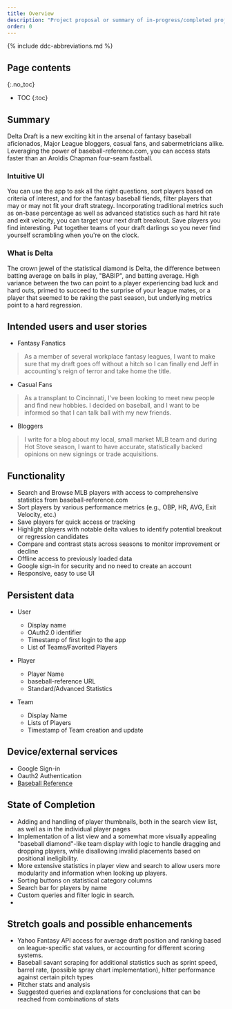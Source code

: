 ```yaml
---
title: Overview
description: "Project proposal or summary of in-progress/completed project."
order: 0
---
```


{% include ddc-abbreviations.md %}

## Page contents

{:.no_toc}

- TOC
{:toc}

## Summary

Delta Draft is a new exciting kit in the arsenal of fantasy baseball aficionados, Major League
bloggers, casual fans, and sabermetricians alike. Leveraging the power of baseball-reference.com, you can
access stats faster than an Aroldis Chapman four-seam fastball.

### Intuitive UI

You can use the app to ask all the right questions, sort players based on criteria of interest, and
for the fantasy baseball fiends, filter players that may or may not fit your draft strategy.
Incorporating
traditional metrics such as on-base percentage as well as advanced statistics such as hard hit rate
and exit velocity,
you can target your next draft breakout. Save players you find interesting. Put together teams of
your draft darlings so
you never find yourself scrambling when you're on the clock.

### What is Delta

The crown jewel of the statistical diamond is Delta, the difference between batting average on balls
in play,
"BABIP", and batting average. High variance between the two can point to a player experiencing bad
luck
and hard outs, primed to succeed to the surprise of your league mates, or a player that seemed to be
raking the past season, but underlying metrics point to a hard regression.

## Intended users and user stories

* Fantasy Fanatics

> As a member of several workplace fantasy leagues, I want to make sure that my draft goes off without
> a hitch so I can finally end Jeff in accounting's reign of terror and take home the title.

* Casual Fans

> As a transplant to Cincinnati, I've been looking to meet new people and find new hobbies. I decided
> on baseball, and I want to be informed so that I can talk ball with my new friends.

* Bloggers

> I write for a blog about my local, small market MLB team and during Hot Stove season, I want to
> have accurate, statistically backed opinions on new signings or trade acquisitions.

## Functionality

* Search and Browse MLB players with access to comprehensive statistics from baseball-reference.com
* Sort players by various performance metrics (e.g., OBP, HR, AVG, Exit Velocity, etc.)
* Save players for quick access or tracking
* Highlight players with notable delta values to identify potential breakout or regression candidates
* Compare and contrast stats across seasons to monitor improvement or decline
* Offline access to previously loaded data
* Google sign-in for security and no need to create an account
* Responsive, easy to use UI

## Persistent data

* User
    * Display name
    * OAuth2.0 identifier
    * Timestamp of first login to the app
    * List of Teams/Favorited Players

* Player
    * Player Name
    * baseball-reference URL
    * Standard/Advanced Statistics

* Team
    * Display Name
    * Lists of Players
    * Timestamp of Team creation and update

## Device/external services

* Google Sign-in
* Oauth2 Authentication
* [Baseball Reference](https://www.baseball-reference.com/)

## State of Completion
* Adding and handling of player thumbnails, both in the search view list, as well as in the individual player pages
* Implementation of a list view and a somewhat more visually appealing "baseball diamond"-like 
team display with logic to handle dragging and dropping players, while disallowing invalid placements
based on positional ineligibility.
* More extensive statistics in player view and search to allow users more modularity and information when 
looking up players. 
* Sorting buttons on statistical category columns
* Search bar for players by name
* Custom queries and filter logic in search.
* 


## Stretch goals and possible enhancements

* Yahoo Fantasy API access for average draft position and ranking based on league-specific stat values,
or accounting for different scoring systems.
* Baseball savant scraping for additional statistics such as sprint speed, barrel rate, (possible spray chart
implementation), hitter performance against certain pitch types
* Pitcher stats and analysis
* Suggested queries and explanations for conclusions that can be reached from combinations of stats
